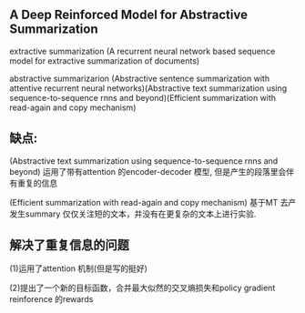 ## A Deep Reinforced Model for Abstractive Summarization
extractive summarization (A recurrent neural network based sequence
model for extractive summarization of documents)

abstractive summarizarion (Abstractive sentence summarization
with attentive recurrent neural networks)(Abstractive text summarization
using sequence-to-sequence rnns and beyond)(Efficient summarization with
read-again and copy mechanism)

## 缺点:

(Abstractive text summarization
using sequence-to-sequence rnns and beyond) 运用了带有attention 的encoder-decoder 模型, 但是产生的段落里会伴有重复的信息

(Efficient summarization with
read-again and copy mechanism) 基于MT 去产发生summary 仅仅关注短的文本，并没有在更复杂的文本上进行实验.

## 解决了重复信息的问题

(1)运用了attention 机制(但是写的挺好) 

(2)提出了一个新的目标函数，合并最大似然的交叉熵损失和policy gradient reinforence 的rewards 




